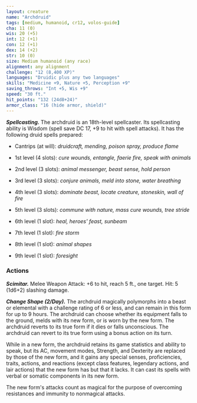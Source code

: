 ```yaml
---
layout: creature
name: "Archdruid"
tags: [medium, humanoid, cr12, volos-guide]
cha: 11 (0)
wis: 20 (+5)
int: 12 (+1)
con: 12 (+1)
dex: 14 (+2)
str: 10 (0)
size: Medium humanoid (any race)
alignment: any alignment
challenge: "12 (8,400 XP)"
languages: "Druidic plus any two languages"
skills: "Medicine +9, Nature +5, Perception +9"
saving_throws: "Int +5, Wis +9"
speed: "30 ft."
hit_points: "132 (24d8+24)"
armor_class: "16 (hide armor, shield)"
---
```


***Spellcasting.*** The archdruid is an 18th-level spellcaster. Its spellcasting ability is Wisdom (spell save DC 17, +9 to hit with spell attacks). It has the following druid spells prepared:

* Cantrips (at will): <i>druidcraft, mending, poison spray, produce flame</i>

* 1st level (4 slots): <i>cure wounds, entangle, faerie fire, speak with animals</i>

* 2nd level (3 slots): <i>animal messenger, beast sense, hold person</i>

* 3rd level (3 slots): <i>conjure animals, meld into stone, water breathing</i>

* 4th level (3 slots): <i>dominate beast, locate creature, stoneskin, wall of fire</i>

* 5th level (3 slots): <i>commune with nature, mass cure wounds, tree stride</i>

* 6th level (1 slot): <i>heal, heroes' feast, sunbeam</i>

* 7th level (1 slot): <i>fire storm</i>

* 8th level (1 slot): <i>animal shapes</i>

* 9th level (1 slot): <i>foresight</i>

### Actions

***Scimitar.*** Melee Weapon Attack: +6 to hit, reach 5 ft., one target. Hit: 5 (1d6+2) slashing damage.

***Change Shape (2/Day).*** The archdruid magically polymorphs into a beast or elemental with a challenge rating of 6 or less, and can remain in this form for up to 9 hours. The archdruid can choose whether its equipment falls to the ground, melds with its new form, or is worn by the new form. The archdruid reverts to its true form if it dies or falls unconscious. The archdruid can revert to its true form using a bonus action on its turn.

While in a new form, the archdruid retains its game statistics and ability to speak, but its AC, movement modes, Strength, and Dexterity are replaced by those of the new form, and it gains any special senses, proficiencies, traits, actions, and reactions (except class features, legendary actions, and lair actions) that the new form has but that it lacks. It can cast its spells with verbal or somatic components in its new form.

The new form's attacks count as magical for the purpose of overcoming resistances and immunity to nonmagical attacks.
